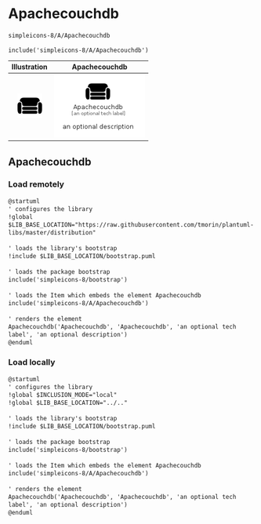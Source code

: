 # Apachecouchdb


```text
simpleicons-8/A/Apachecouchdb
```

```text
include('simpleicons-8/A/Apachecouchdb')
```



| Illustration | Apachecouchdb |
| :---: | :---: |
| ![illustration for Illustration](../../simpleicons-8/A/Apachecouchdb.png) | ![illustration for Apachecouchdb](../../simpleicons-8/A/Apachecouchdb.Local.png) |




## Apachecouchdb

### Load remotely
```plantuml
@startuml
' configures the library
!global $LIB_BASE_LOCATION="https://raw.githubusercontent.com/tmorin/plantuml-libs/master/distribution"

' loads the library's bootstrap
!include $LIB_BASE_LOCATION/bootstrap.puml

' loads the package bootstrap
include('simpleicons-8/bootstrap')

' loads the Item which embeds the element Apachecouchdb
include('simpleicons-8/A/Apachecouchdb')

' renders the element
Apachecouchdb('Apachecouchdb', 'Apachecouchdb', 'an optional tech label', 'an optional description')
@enduml
```

### Load locally
```plantuml
@startuml
' configures the library
!global $INCLUSION_MODE="local"
!global $LIB_BASE_LOCATION="../.."

' loads the library's bootstrap
!include $LIB_BASE_LOCATION/bootstrap.puml

' loads the package bootstrap
include('simpleicons-8/bootstrap')

' loads the Item which embeds the element Apachecouchdb
include('simpleicons-8/A/Apachecouchdb')

' renders the element
Apachecouchdb('Apachecouchdb', 'Apachecouchdb', 'an optional tech label', 'an optional description')
@enduml
```

